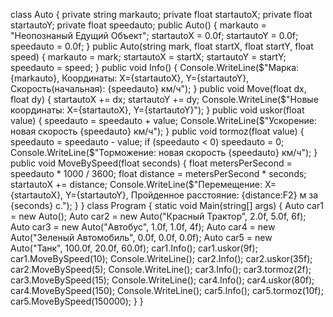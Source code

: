 class Auto
{
    private string markauto;
    private float startautoX;
    private float startautoY;
    private float speedauto;
    public Auto()
    {
        markauto = "Неопознаный Едущий Объект";
        startautoX = 0.0f;
        startautoY = 0.0f;
        speedauto = 0.0f;
    }
    public Auto(string mark, float startX, float startY, float speed)
    {
        markauto = mark;
        startautoX = startX;
        startautoY = startY;
        speedauto = speed;
    }
    public void Info()
    {
        Console.WriteLine($"Марка: {markauto}, Координаты: X={startautoX}, Y={startautoY}, Скорость(начальная): {speedauto} км/ч");
    }
    public void Move(float dx, float dy)
    {
        startautoX += dx;
        startautoY += dy;
        Console.WriteLine($"Новые координаты: X={startautoX}, Y={startautoY}");
    }
    public void uskor(float value)
    {
        speedauto = speedauto + value;
        Console.WriteLine($"Ускорение: новая скорость {speedauto} км/ч");
    }
    public void tormoz(float value)
    {
        speedauto = speedauto - value;
        if (speedauto < 0) speedauto = 0;
        Console.WriteLine($"Торможение: новая скорость {speedauto} км/ч");
    }
    public void MoveBySpeed(float seconds)
    {
        float metersPerSecond = speedauto * 1000 / 3600;
        float distance = metersPerSecond * seconds;
        startautoX += distance;
        Console.WriteLine($"Перемещение: X={startautoX}, Y={startautoY}, Пройденное расстояние: {distance:F2} м за {seconds} с.");
    }
}
class Program
{
    static void Main(string[] args)
    {
        Auto car1 = new Auto();
        Auto car2 = new Auto("Красный Трактор", 2.0f, 5.0f, 6f);
        Auto car3 = new Auto("Автобус", 1.0f, 1.0f, 4f);
        Auto car4 = new Auto("Зеленый Автомобиль", 0.0f, 0.0f, 0.0f);
        Auto car5 = new Auto("Танк", 100.0f, 20.0f, 60.0f);
        car1.Info();
        car1.uskor(9f);
        car1.MoveBySpeed(10);
        Console.WriteLine();
        car2.Info();
        car2.uskor(35f);
        car2.MoveBySpeed(5);
        Console.WriteLine();
        car3.Info();
        car3.tormoz(2f);
        car3.MoveBySpeed(15);
        Console.WriteLine();
        car4.Info();
        car4.uskor(80f);
        car4.MoveBySpeed(150);
        Console.WriteLine();
        car5.Info();
        car5.tormoz(10f);
        car5.MoveBySpeed(150000);
    }
}
